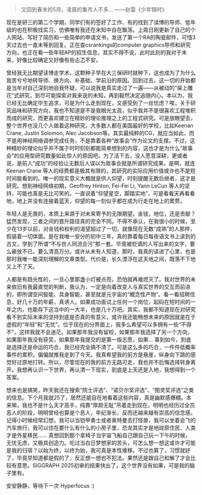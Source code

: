 > 又回到春末的5月，凌晨的集市人不多... ——赵雷《少年锦时》

现在是研三的第二个学期，同学们有的签好了工作、有的找到了读博的导师、低年级的也在积极找实习，仿佛唯有我还在未知中自在飘荡。上周日刚更新了自己的个人网站、写好了简历和一些简单的申请文书，发送了第一个RA的陶瓷邮件，可惜3天过去也一直未等到回复。正在查csrankings的computer graphics导师和研究方向，也正在看一些年轻AP的招生信息，其实不得不说，此时此刻的我对于未来，好像比较确定又好像有些忐忑不安。

曾经我无比期望读博走学术，这颗种子早在大三保研时就种下，这也成为了为什么我苦兮兮地转导师、换方向、补基础、学前沿的原因。回到过去，这一切的开始都是当年对自己深刻地自我怀疑，可以说我是真实走过了一遍——从被动的“屎上雕花”式研究，到尽可能探索对我来说的未知，再到毅然决定追随内心。本以为，我已经无比确定毕生追求，可是为什么走到现在，又感受到了一丝忧虑？唉，关于研究品味和研究方向，我也不知道是不是我眼光太高，似乎我并不是很喜欢工程堆积而成的研究，而更喜欢建立在精妙的理论推理之上的工程式研究。可是放眼望去，整个世界也没几个人做着这种研究，大多数人都在美国最好的学校，比如Keenan Crane, Justin Solomon, Alec Jacobson等。其实最纯粹的CG，就应当如此，而不是用神经网络调参完成任务，不是靠着各种“故事会”作为论文的支撑。不过，这种精妙的理论似乎并不属于时时刻刻都能简单想到的内容，这也才是为什么“故事会”的应用型研究数量如此惊人的原因吧。为了活下去，没人愿意深耕，更或者说，是前人“成功”的经验让无数后人误以为故事会就是所谓研究成果。是啊，就连 Keenan Crane 等人的经费都是极其有限的，其研究的实际应用价值或许也不是短时间能看到的。唯一的现实意义大概就是供人仰望，时刻提醒无数后继者，这才是研究。想到神经网络初期，Geoffrey Hinton, Fei-Fei Li, Yann LeCun 等人的坚持，可能也真是无比可笑的。一直说着“仰望星空，脚踏实地”，可是看看天再看看地，地上并没有连接着蓝天，仰望的每一刻似乎都在成为行走在地上的累赘。

年轻人是无畏的，本质上来源于对未来寄予的无限期望。金钱，地位，还是贡献？猛然发现，三者之间的晋升路径真的完全不同。不得不承认，在我很小的时候，至少在13岁以前，对金钱和权利的渴望超过了一切，就像现在无数“成熟”的人那样，假装着一切体面。是在我唯一安分的初中三年，真的靠着每日每夜语文书上读到的古文，学到了所谓“不与世人同流合污”那一套。毕竟被贬谪的人写出来的文字，要么豪放不已，要么清高万分。或许从未有人知道，那时，我真的读进了心里，也是那时我唯一能深刻理解的文章类型。代价是，长久漂浮在这天地之间，既落不下地又上不了天。

人都是有趋光性的，一旦心里那盏小灯被点亮，恐怕就再难熄灭了。我对世界的未来依旧有我最直觉的判断，我认为，一定是向着改变人与真实世界的交互而前进的，即所谓空间智能、具身智能，甚至就是元宇宙的“概念性产物”。看一看招聘信息，好几十万的年薪，真诱人。如果成功面试上任何一个岗位，起码在短时间的一年之内，也能存下这当中的一大半，也是几十万吧。其实，我都不知道现在对研究看不到实际未来的坚持到底是否真的有意义，或许我还能畅想未来的原因就是在于虚假的“年轻”和“无忧”。位于现在的分界面上，我多么希望可以多拥有一些“不得不”，这样我就不会迷茫。如果那年我没有留校，如果那年我选择了另一个方向，如果那年我没有获奖，如果那年我提交的是第一版志愿，如果... 事到如今，到底是选择还是命运的巧合，我已经完全搞不清了。可是这么多的巧合，一件件低概率事件的累积，偏偏就推我走到了今天。我真希望我的前方是悬崖，纵身向下跳的感觉好过原地打转。所以，尽管现在的我的前方无路可走，我也并不后悔选择转身离开。我想再认识一下世界，再认清一下现实，到底是上天还是入地，我想得到一个答案。

想来也是搞笑，昨天我还在搜索“院士评选”、“诺贝尔奖评选”、“图灵奖评选”之类的信息。下个月我就25了，居然还能自在地看着这些内容，真是幽默感爆棚。本来嘛，我也不是什么天才高手，纯靠“厚颜无耻”吊着走到现在。明明也经历过全员恶人的阶段，明明曾经也算是个恶人，年纪渐长，反而还越来越有崇高的信念感。记得小时候经常幻想，我可以当铠甲勇士或者奥特曼去打怪兽，我可以坐着会飞的汽车旅行，我可以住在要什么有什么的小房子里，恐龙其实才是地球原住民、人类才是外星移民...... 真想回到那个拿椅子当宇宙飞船自己跟自己玩一下午的时候，无忧无虑，又极具创造力。吃过当白日梦想家的苦头，可怎么想一想这或许才可能是我的归宿？以始为终，以终为始，我可真是本性难移。不过也算了，习惯就好了，毕竟早知道都是假的了，反正想一想也不犯法。果然还是跟自己和解了才会比较有意思。SIGGRAPH 2025初审的结果快出了，这个世界没有如果，可是我的脑子里有。

安安静静，等待下一次 Hyperfocus :)

